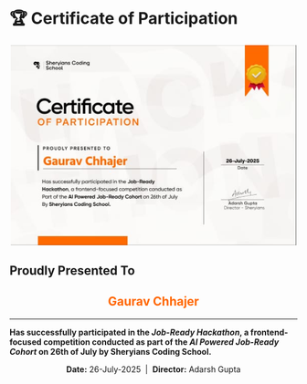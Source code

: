 
# 🏆 Certificate of Participation

<div align="center">
	<img src="images/Hackathon certificate.jpeg" alt="Certificate of Participation" width="500" />
</div>

## Proudly Presented To

<h2 align="center" style="color:#ff6600;">Gaurav Chhajer</h2>

---

**Has successfully participated in the _Job-Ready Hackathon_, a frontend-focused competition conducted as part of the _AI Powered Job-Ready Cohort_ on 26th of July by Sheryians Coding School.**

<p align="center">
	<b>Date:</b> 26-July-2025 &nbsp;|&nbsp; <b>Director:</b> Adarsh Gupta
</p>
